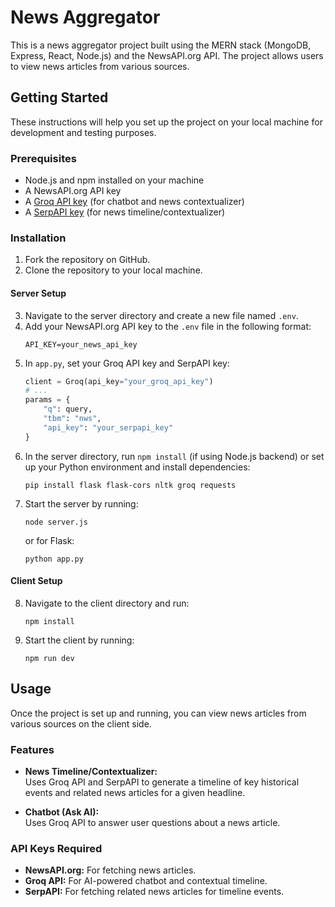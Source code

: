 # News Aggregator

This is a news aggregator project built using the MERN stack (MongoDB, Express, React, Node.js) and the NewsAPI.org API. The project allows users to view news articles from various sources.

## Getting Started

These instructions will help you set up the project on your local machine for development and testing purposes.

### Prerequisites

- Node.js and npm installed on your machine
- A NewsAPI.org API key
- A [Groq API key](https://console.groq.com/keys) (for chatbot and news contextualizer)
- A [SerpAPI key](https://serpapi.com/manage-api-key) (for news timeline/contextualizer)

### Installation

1. Fork the repository on GitHub.
2. Clone the repository to your local machine.

#### Server Setup

3. Navigate to the server directory and create a new file named `.env`.
4. Add your NewsAPI.org API key to the `.env` file in the following format:  
   ```
   API_KEY=your_news_api_key
   ```
5. In `app.py`, set your Groq API key and SerpAPI key:
   ```python
   client = Groq(api_key="your_groq_api_key")
   # ...
   params = {
       "q": query,
       "tbm": "nws",
       "api_key": "your_serpapi_key"
   }
   ```
6. In the server directory, run `npm install` (if using Node.js backend) or set up your Python environment and install dependencies:
   ```
   pip install flask flask-cors nltk groq requests
   ```
7. Start the server by running:
   ```
   node server.js
   ```
   or for Flask:
   ```
   python app.py
   ```

#### Client Setup

8. Navigate to the client directory and run:
   ```
   npm install
   ```
9. Start the client by running:
   ```
   npm run dev
   ```

## Usage

Once the project is set up and running, you can view news articles from various sources on the client side.

### Features

- **News Timeline/Contextualizer:**  
  Uses Groq API and SerpAPI to generate a timeline of key historical events and related news articles for a given headline.

- **Chatbot (Ask AI):**  
  Uses Groq API to answer user questions about a news article.

### API Keys Required

- **NewsAPI.org:** For fetching news articles.
- **Groq API:** For AI-powered chatbot and contextual timeline.
- **SerpAPI:** For fetching related news articles for timeline events.
